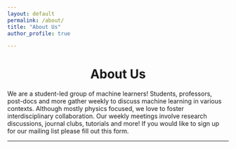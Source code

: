 ```yaml
---
layout: default
permalink: /about/
title: "About Us"
author_profile: true

---
```


<center>
	<h1>About Us</h1>
</center>

We are a student-led group of machine learners! Students, professors, post-docs and more gather weekly to discuss machine learning in various contexts. Although mostly physics focused, we love to foster interdisciplinary collaboration. Our weekly meetings involve research discussions, journal clubs, tutorials and more! If you would like to sign up for our mailing list please fill out this form.

---

